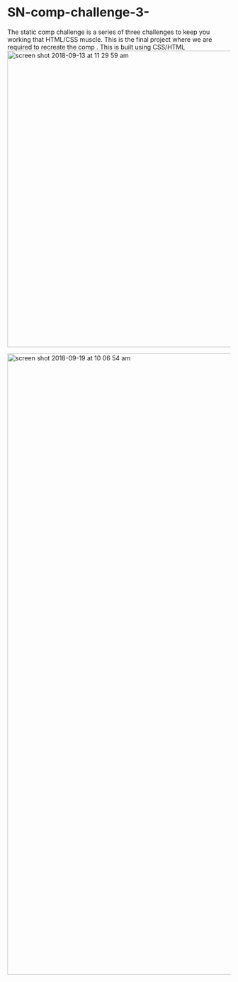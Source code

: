 # SN-comp-challenge-3-
The static comp challenge is a series of three challenges to keep you working that HTML/CSS muscle. This is the final project where we are required to recreate the comp . This is built using CSS/HTML
<img width="670" alt="screen shot 2018-09-13 at 11 29 59 am" src="https://user-images.githubusercontent.com/40807175/45504924-6ed85600-b748-11e8-9805-f3cd639ec07b.png">




<img width="1404" alt="screen shot 2018-09-19 at 10 06 54 am" src="https://user-images.githubusercontent.com/40807175/45766022-d16f9d00-bbf3-11e8-8c90-28c90a4861cc.png">

